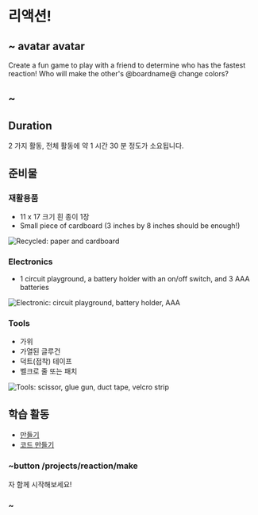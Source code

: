 # 리액션!

## ~ avatar avatar

Create a fun game to play with a friend to determine who has the fastest reaction! Who will make the other's @boardname@ change colors?

## ~

## Duration

2 가지 활동, 전체 활동에 약 1 시간 30 분 정도가 소요됩니다.

## 준비물

### 재활용품

* 11 x 17 크기 흰 종이 1장 
* Small piece of cardboard (3 inches by 8 inches should be enough!)

![Recycled: paper and cardboard](/static/cp/projects/reaction/recycled.jpg)

### Electronics

* 1 circuit playground, a battery holder with an on/off switch, and 3 AAA batteries 

![Electronic: circuit playground, battery holder, AAA](/static/cp/projects/reaction/Electronic.jpg)

### Tools

* 가위 
* 가열된 글루건 
* 덕트(접착) 테이프 
* 벨크로 줄 또는 패치 

![Tools: scissor, glue gun, duct tape, velcro strip](/static/cp/projects/reaction/Tools.jpg)

## 학습 활동

* [만들기](/projects/reaction/make)
* [코드 만들기](/projects/reaction/code)

### ~button /projects/reaction/make

자 함께 시작해보세요!

### ~